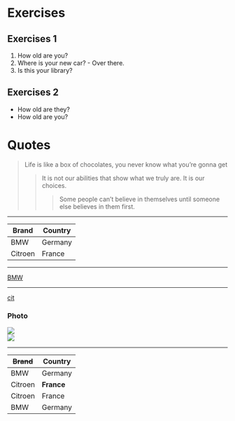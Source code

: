 <!---

Hi Ilya
-->
# Exercises 
## Exercises 1
1. How old are you?
2. Where is your new car? - Over there.
3. Is this your library?
## Exercises 2
* How old are they?
* How old are you?
# Quotes
> Life is like a box of chocolates, you never know what you’re gonna get 
>> It is not our abilities that show what we truly are. It is our choices.
>>> Some people can’t believe in themselves until someone else believes in them first.
***
|Brand  | Country|
|------ | -------|
|BMW    | Germany|
|Citroen| France |
---
[BMW](https://autoidea.by/)
***
[cit](https://www.citroen.by/)  

### Photo
![](https://www.google.com/imgres?imgurl=https%3A%2F%2Fstatic.street-beat.ru%2Fupload%2Fiblock%2Ff53%2Ff53ec2598001700eb83501a9ae68d0e0.jpg&imgrefurl=https%3A%2F%2Fstreet-beat.ru%2Fhistory%2Fjordan%2F&tbnid=b2T5PFbREfjQcM&vet=12ahUKEwj0nqGA6O7yAhVRiYsKHW5bCSUQMygKegUIARDbAQ..i&docid=1-a2uWJdV0dVRM&w=750&h=750&q=%D0%B4%D0%B6%D0%BE%D1%80%D0%B4%D0%B0%D0%BD&ved=2ahUKEwj0nqGA6O7yAhVRiYsKHW5bCSUQMygKegUIARDbAQ)  
![](https://giphy.com/gifs/paralympics-sport-tokyo-paralympics-2020-FUZi7g0jCNt17nEZ7K)  
***
| ~~Brand~~  | Country |
| ------ | ------- |
| BMW    | Germany |
| Citroen| **France**  |
| Citroen| France  |
| BMW    | Germany |
 
